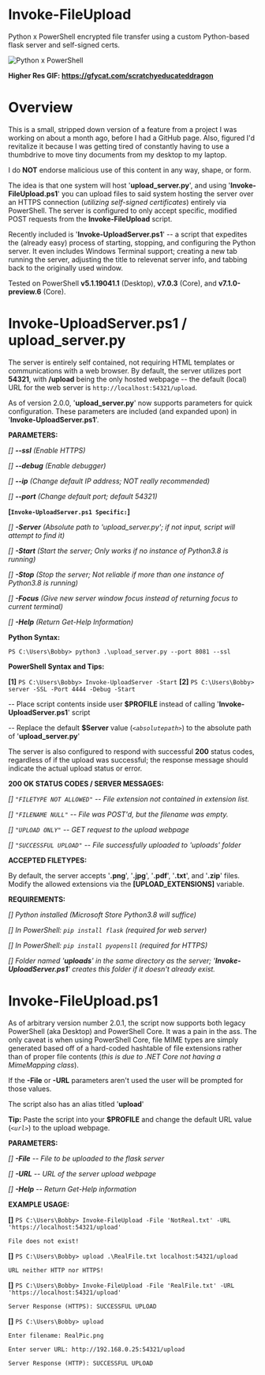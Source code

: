 # Invoke-FileUpload
Python x PowerShell encrypted file transfer using a custom Python-based flask server and self-signed certs.

![Python x PowerShell](https://cdn.discordapp.com/attachments/620986290317426698/751195478976102420/Invoke-FileUpload.gif)

**Higher Res GIF: https://gfycat.com/scratchyeducateddragon**

# Overview
This is a small, stripped down version of a feature from a project I was working 
on about a month ago, before I had a GitHub page.  Also, figured I'd revitalize it
because I was getting tired of constantly having to use a thumbdrive to move tiny
documents from my desktop to my laptop.

I do **NOT** endorse malicious use of this content in any way, shape, or form.

The idea is that one system will host '**upload_server.py**', and using '**Invoke-FileUpload.ps1**'
you can upload files to said system hosting the server over an HTTPS connection (*utilizing self-signed
certificates*) entirely via PowerShell.  The server is configured to only accept specific, modified POST
requests from the **Invoke-FileUpload** script.

Recently included is '**Invoke-UploadServer.ps1**' -- a script that expedites the (already easy) process
of starting, stopping, and configuring the Python server.  It even includes Windows Terminal support; 
creating a new tab running the server, adjusting the title to relevenat server info, and tabbing back
to the originally used window.

Tested on PowerShell **v5.1.19041.1** (Desktop), **v7.0.3** (Core), and **v7.1.0-preview.6** (Core).

# Invoke-UploadServer.ps1 / upload_server.py
The server is entirely self contained, not requiring HTML templates or communications with a web
browser.  By default, the server utilizes port **54321**, with **/upload** being the only hosted
webpage -- the default (local) URL for the web server is `http://localhost:54321/upload`.

As of version 2.0.0, '**upload_server.py**' now supports parameters for quick configuration.  These 
parameters are included (and expanded upon) in '**Invoke-UploadServer.ps1**'.

**PARAMETERS:**

 *[] **--ssl**  (Enable HTTPS)*
 
 *[] **--debug**  (Enable debugger)*
 
 *[] **--ip**  (Change default IP address; NOT really recommended)*
 
 *[] **--port**  (Change default port; default 54321)*
 
 **[`Invoke-UploadServer.ps1 Specific:`]**
 
 *[] **-Server** (Absolute path to 'upload_server.py'; if not input, script will attempt to find it)*
 
 *[] **-Start**  (Start the server; Only works if no instance of Python3.8 is running)*
 
 *[] **-Stop**  (Stop the server; Not reliable if more than one instance of Python3.8 is running)*
 
 *[] **-Focus**  (Give new server window focus instead of returning focus to current terminal)*
 
 *[] **-Help** (Return Get-Help Information)*
 
**Python Syntax:**

`PS C:\Users\Bobby> python3 .\upload_server.py --port 8081 --ssl`

**PowerShell Syntax and Tips:**

**[1]** `PS C:\Users\Bobby> Invoke-UploadServer -Start`
**[2]** `PS C:\Users\Bobby> server -SSL -Port 4444 -Debug -Start`

 -- Place script contents inside user **$PROFILE** instead of calling '**Invoke-UploadServer.ps1**' script
 
 -- Replace the default **$Server** value (*`<absolutepath>`*) to the absolute path of '**upload_server.py**'

The server is also configured to respond with successful **200** status codes, regardless of if the upload
was successful; the response message should indicate the actual upload status or error.

**200 OK STATUS CODES / SERVER MESSAGES:**

 *[] `"FILETYPE NOT ALLOWED"`  --  File extension not contained in extension list.*
 
 *[] `"FILENAME NULL"`  -- File was POST'd, but the filename was empty.*
 
 *[] `"UPLOAD ONLY"`  --  GET request to the upload webpage*
 
 *[] `"SUCCESSFUL UPLOAD"` --  File successfully uploaded to 'uploads' folder*

**ACCEPTED FILETYPES:**

By default, the server accepts '**.png**', '**.jpg**', '**.pdf**', '**.txt**', and '**.zip**' files.
Modify the allowed extensions via the **[UPLOAD_EXTENSIONS]** variable.

**REQUIREMENTS:**

  *[] Python installed (Microsoft Store Python3.8 will suffice)*
  
  *[] In PowerShell: `pip install flask` (required for web server)*
  
  *[] In PowerShell: `pip install pyopensll` (required for HTTPS)*
  
  *[] Folder named '**uploads**' in the same directory as the server; '**Invoke-UploadServer.ps1**'
  creates this folder if it doesn't already exist.*

# Invoke-FileUpload.ps1
As of arbitrary version number 2.0.1, the script now supports both legacy PowerShell (aka Desktop)
and PowerShell Core.  It was a pain in the ass.  The only caveat is when using PowerShell Core,
file MIME types are simply generated based off of a hard-coded hashtable of file extensions rather
than of proper file contents (*this is due to .NET Core not having a MimeMapping class*).

If the **-File** or **-URL** parameters aren't used the user will be prompted for those values.

The script also has an alias titled '**upload**'

**Tip:**  Paste the script into your **$PROFILE** and change the default URL value (*`<url>`*) to the upload webpage.

**PARAMETERS:**

  *[] **-File**    --  File to be uploaded to the flask server*

  *[] **-URL**     --  URL of the server upload webpage*
  
  *[] **-Help**    --  Return Get-Help information*
  
**EXAMPLE USAGE:**

**[]** `PS C:\Users\Bobby> Invoke-FileUpload -File 'NotReal.txt' -URL 'https://localhost:54321/upload'`

`File does not exist!`

**[]** `PS C:\Users\Bobby> upload .\RealFile.txt localhost:54321/upload`

`URL neither HTTP nor HTTPS!`

**[]** `PS C:\Users\Bobby> Invoke-FileUpload -File 'RealFile.txt' -URL 'https://localhost:54321/upload'`

`Server Response (HTTPS): SUCCESSFUL UPLOAD`

**[]** `PS C:\Users\Bobby> upload`

`Enter filename: RealPic.png`

`Enter server URL: http://192.168.0.25:54321/upload`

`Server Response (HTTP): SUCCESSFUL UPLOAD`
